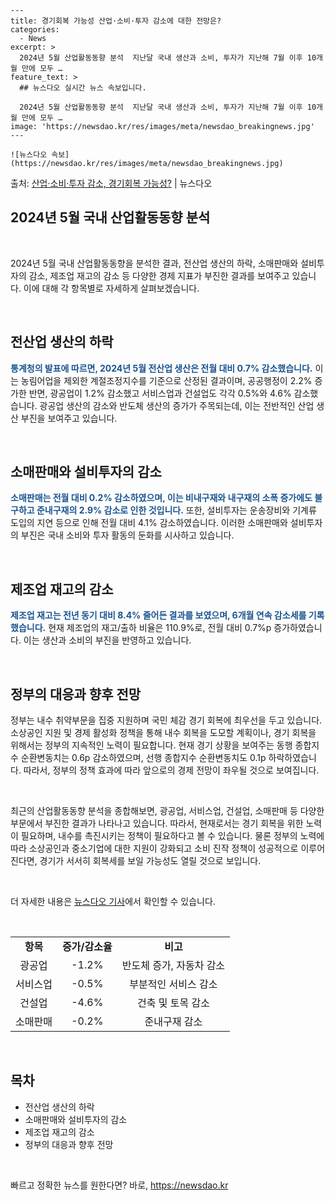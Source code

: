     ---
    title: 경기회복 가능성 산업·소비·투자 감소에 대한 전망은?
    categories:
      - News
    excerpt: >
      2024년 5월 산업활동동향 분석  지난달 국내 생산과 소비, 투자가 지난해 7월 이후 10개월 만에 모두 …
    feature_text: >
      ## 뉴스다오 실시간 뉴스 속보입니다.
    
      2024년 5월 산업활동동향 분석  지난달 국내 생산과 소비, 투자가 지난해 7월 이후 10개월 만에 모두 …
    image: 'https://newsdao.kr/res/images/meta/newsdao_breakingnews.jpg'
    ---
    
    ![뉴스다오 속보](https://newsdao.kr/res/images/meta/newsdao_breakingnews.jpg)

<p>출처: <a href="https://newsdao.kr/4505" rel="dofollow">산업·소비·투자 감소, 경기회복 가능성?</a> | 뉴스다오</p>

<h2>2024년 5월 국내 산업활동동향 분석</h2>
<p data-ke-size="size16">&nbsp;</p>
2024년 5월 국내 산업활동동향을 분석한 결과, 전산업 생산의 하락, 소매판매와 설비투자의 감소, 제조업 재고의 감소 등 다양한 경제 지표가 부진한 결과를 보여주고 있습니다. 이에 대해 각 항목별로 자세하게 살펴보겠습니다.
<p data-ke-size="size16">&nbsp;</p>

<h2>전산업 생산의 하락</h2>
<p><b><span style="color: #1a5490;">통계청의 발표에 따르면, 2024년 5월 전산업 생산은 전월 대비 0.7% 감소했습니다.</span></b> 이는 농림어업을 제외한 계절조정지수를 기준으로 산정된 결과이며, 공공행정이 2.2% 증가한 반면, 광공업이 1.2% 감소했고 서비스업과 건설업도 각각 0.5%와 4.6% 감소했습니다. 광공업 생산의 감소와 반도체 생산의 증가가 주목되는데, 이는 전반적인 산업 생산 부진을 보여주고 있습니다.</p>
<p data-ke-size="size16">&nbsp;</p>

<h2>소매판매와 설비투자의 감소</h2>
<p><b><span style="color: #1a5490;">소매판매는 전월 대비 0.2% 감소하였으며, 이는 비내구재와 내구재의 소폭 증가에도 불구하고 준내구재의 2.9% 감소로 인한 것입니다.</span></b> 또한, 설비투자는 운송장비와 기계류 도입의 지연 등으로 인해 전월 대비 4.1% 감소하였습니다. 이러한 소매판매와 설비투자의 부진은 국내 소비와 투자 활동의 둔화를 시사하고 있습니다.</p>
<p data-ke-size="size16">&nbsp;</p>

<h2>제조업 재고의 감소</h2>
<p><b><span style="color: #1a5490;">제조업 재고는 전년 동기 대비 8.4% 줄어든 결과를 보였으며, 6개월 연속 감소세를 기록했습니다.</span></b> 현재 제조업의 재고/출하 비율은 110.9%로, 전월 대비 0.7%p 증가하였습니다. 이는 생산과 소비의 부진을 반영하고 있습니다.</p>
<p data-ke-size="size16">&nbsp;</p>

<h2>정부의 대응과 향후 전망</h2>
<p>정부는 내수 취약부문을 집중 지원하며 국민 체감 경기 회복에 최우선을 두고 있습니다. 소상공인 지원 및 경제 활성화 정책을 통해 내수 회복을 도모할 계획이나, 경기 회복을 위해서는 정부의 지속적인 노력이 필요합니다. 현재 경기 상황을 보여주는 동행 종합지수 순환변동치는 0.6p 감소하였으며, 선행 종합지수 순환변동치도 0.1p 하락하였습니다. 따라서, 정부의 정책 효과에 따라 앞으로의 경제 전망이 좌우될 것으로 보여집니다.</p>
<p data-ke-size="size16">&nbsp;</p>
<p>최근의 산업활동동향 분석을 종합해보면, 광공업, 서비스업, 건설업, 소매판매 등 다양한 부문에서 부진한 결과가 나타나고 있습니다. 따라서, 현재로서는 경기 회복을 위한 노력이 필요하며, 내수를 촉진시키는 정책이 필요하다고 볼 수 있습니다. 물론 정부의 노력에 따라 소상공인과 중소기업에 대한 지원이 강화되고 소비 진작 정책이 성공적으로 이루어진다면, 경기가 서서히 회복세를 보일 가능성도 열릴 것으로 보입니다.</p>
<p data-ke-size="size16">&nbsp;</p>
<p>더 자세한 내용은 <a href="https://newsdao.kr/4505">뉴스다오 기사</a>에서 확인할 수 있습니다.</p>
<p data-ke-size="size16">&nbsp;</p>

<table>
  <tbody>
    <tr>
      <td style="text-align: center; height: 17px;"><b>항목</b></td>
      <td style="text-align: center; height: 17px;"><b>증가/감소율</b></td>
      <td style="text-align: center; height: 17px;"><b>비고</b></td>
    </tr>
    <tr>
      <td style="text-align: center; height: 17px;">광공업</td>
      <td style="text-align: center; height: 17px;">-1.2%</td>
      <td style="text-align: center; height: 17px;">반도체 증가, 자동차 감소</td>
    </tr>
    <tr>
      <td style="text-align: center; height: 17px;">서비스업</td>
      <td style="text-align: center; height: 17px;">-0.5%</td>
      <td style="text-align: center; height: 17px;">부분적인 서비스 감소</td>
    </tr>
    <tr>
      <td style="text-align: center; height: 17px;">건설업</td>
      <td style="text-align: center; height: 17px;">-4.6%</td>
      <td style="text-align: center; height: 17px;">건축 및 토목 감소</td>
    </tr>
    <tr>
      <td style="text-align: center; height: 17px;">소매판매</td>
      <td style="text-align: center; height: 17px;">-0.2%</td>
      <td style="text-align: center; height: 17px;">준내구재 감소</td>
    </tr>
  </tbody>
</table>
<p data-ke-size="size16">&nbsp;</p>
<h2 data-ke-size="size26">목차</h2>
<ul>
	<li>전산업 생산의 하락</li>
	<li>소매판매와 설비투자의 감소</li>
	<li>제조업 재고의 감소</li>
	<li>정부의 대응과 향후 전망</li>
</ul>
<p data-ke-size="size16">&nbsp;</p> 

빠르고 정확한 뉴스를 원한다면? 바로, <a href="https://newsdao.kr" rel="dofollow">https://newsdao.kr</a>


    
